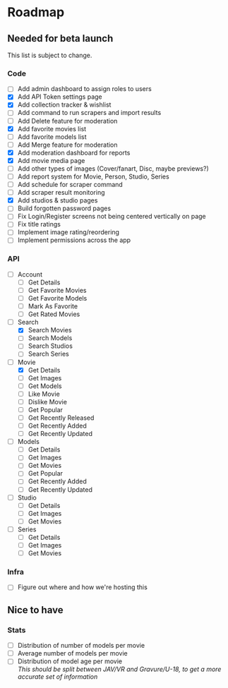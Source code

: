 # Roadmap

## Needed for beta launch

This list is subject to change.

### Code

-   [ ] Add admin dashboard to assign roles to users
-   [x] Add API Token settings page
-   [x] Add collection tracker & wishlist
-   [ ] Add command to run scrapers and import results
-   [ ] Add Delete feature for moderation
-   [x] Add favorite movies list
-   [ ] Add favorite models list
-   [ ] Add Merge feature for moderation
-   [x] Add moderation dashboard for reports
-   [x] Add movie media page
-   [ ] Add other types of images (Cover/fanart, Disc, maybe previews?)
-   [ ] Add report system for Movie, Person, Studio, Series
-   [ ] Add schedule for scraper command
-   [ ] Add scraper result monitoring
-   [x] Add studios & studio pages
-   [ ] Build forgotten password pages
-   [ ] Fix Login/Register screens not being centered vertically on page
-   [ ] Fix title ratings
-   [ ] Implement image rating/reordering
-   [ ] Implement permissions across the app

### API

-   [ ] Account
    -   [ ] Get Details
    -   [ ] Get Favorite Movies
    -   [ ] Get Favorite Models
    -   [ ] Mark As Favorite
    -   [ ] Get Rated Movies
-   [ ] Search
    -   [x] Search Movies
    -   [ ] Search Models
    -   [ ] Search Studios
    -   [ ] Search Series
-   [ ] Movie
    -   [x] Get Details
    -   [ ] Get Images
    -   [ ] Get Models
    -   [ ] Like Movie
    -   [ ] Dislike Movie
    -   [ ] Get Popular
    -   [ ] Get Recently Released
    -   [ ] Get Recently Added
    -   [ ] Get Recently Updated
-   [ ] Models
    -   [ ] Get Details
    -   [ ] Get Images
    -   [ ] Get Movies
    -   [ ] Get Popular
    -   [ ] Get Recently Added
    -   [ ] Get Recently Updated
-   [ ] Studio
    -   [ ] Get Details
    -   [ ] Get Images
    -   [ ] Get Movies
-   [ ] Series
    -   [ ] Get Details
    -   [ ] Get Images
    -   [ ] Get Movies

### Infra

-   [ ] Figure out where and how we're hosting this

## Nice to have

### Stats

-   [ ] Distribution of number of models per movie
-   [ ] Average number of models per movie
-   [ ] Distribution of model age per movie  
         _This should be split between JAV/VR and Gravure/U-18, to get a more accurate set of information_

